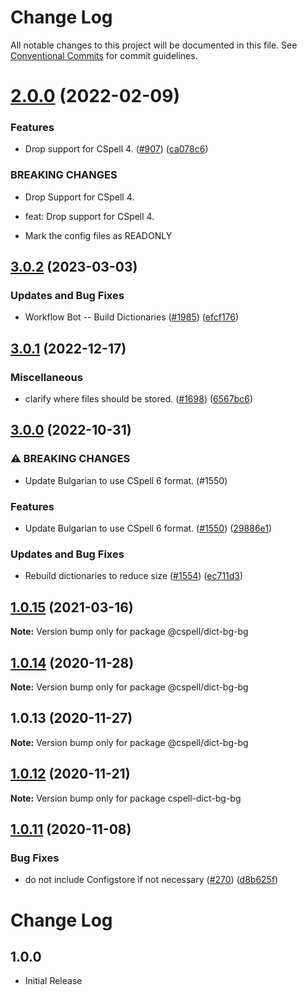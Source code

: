 # Change Log

All notable changes to this project will be documented in this file.
See [Conventional Commits](https://conventionalcommits.org) for commit guidelines.

# [2.0.0](https://github.com/streetsidesoftware/cspell-dicts/compare/@cspell/dict-bg-bg@1.0.15...@cspell/dict-bg-bg@2.0.0) (2022-02-09)


### Features

* Drop support for CSpell 4. ([#907](https://github.com/streetsidesoftware/cspell-dicts/issues/907)) ([ca078c6](https://github.com/streetsidesoftware/cspell-dicts/commit/ca078c6a2e188cc3cf6276db1ba7e007f0f06f27))


### BREAKING CHANGES

* Drop Support for CSpell 4.

* feat: Drop support for CSpell 4.
* Mark the config files as READONLY





## [3.0.2](https://github.com/streetsidesoftware/cspell-dicts/compare/@cspell/dict-bg-bg@3.0.1...@cspell/dict-bg-bg@3.0.2) (2023-03-03)


### Updates and Bug Fixes

* Workflow Bot -- Build Dictionaries ([#1985](https://github.com/streetsidesoftware/cspell-dicts/issues/1985)) ([efcf176](https://github.com/streetsidesoftware/cspell-dicts/commit/efcf1762763e2b587ab5a711ff477e2400308285))

## [3.0.1](https://github.com/streetsidesoftware/cspell-dicts/compare/@cspell/dict-bg-bg@3.0.0...@cspell/dict-bg-bg@3.0.1) (2022-12-17)


### Miscellaneous

* clarify where files should be stored. ([#1698](https://github.com/streetsidesoftware/cspell-dicts/issues/1698)) ([6567bc6](https://github.com/streetsidesoftware/cspell-dicts/commit/6567bc62130404cb32945bdcc3bf07316c839396))

## [3.0.0](https://github.com/streetsidesoftware/cspell-dicts/compare/@cspell/dict-bg-bg@2.0.0...@cspell/dict-bg-bg@3.0.0) (2022-10-31)


### ⚠ BREAKING CHANGES

* Update Bulgarian to use CSpell 6 format. (#1550)

### Features

* Update Bulgarian to use CSpell 6 format. ([#1550](https://github.com/streetsidesoftware/cspell-dicts/issues/1550)) ([29886e1](https://github.com/streetsidesoftware/cspell-dicts/commit/29886e12e8d88571a2cdeb4739cdea58f15fafbc))


### Updates and Bug Fixes

* Rebuild dictionaries to reduce size ([#1554](https://github.com/streetsidesoftware/cspell-dicts/issues/1554)) ([ec711d3](https://github.com/streetsidesoftware/cspell-dicts/commit/ec711d37264b90f028c61f05c1e46e11ad8e76c3))

## [1.0.15](https://github.com/streetsidesoftware/cspell-dicts/compare/@cspell/dict-bg-bg@1.0.14...@cspell/dict-bg-bg@1.0.15) (2021-03-16)

**Note:** Version bump only for package @cspell/dict-bg-bg





## [1.0.14](https://github.com/streetsidesoftware/cspell-dicts/compare/@cspell/dict-bg-bg@1.0.13...@cspell/dict-bg-bg@1.0.14) (2020-11-28)

**Note:** Version bump only for package @cspell/dict-bg-bg





## 1.0.13 (2020-11-27)

**Note:** Version bump only for package @cspell/dict-bg-bg





## [1.0.12](https://github.com/streetsidesoftware/cspell-dicts/compare/cspell-dict-bg-bg@1.0.11...cspell-dict-bg-bg@1.0.12) (2020-11-21)

**Note:** Version bump only for package cspell-dict-bg-bg

## [1.0.11](https://github.com/streetsidesoftware/cspell-dicts/compare/cspell-dict-bg-bg@1.0.10...cspell-dict-bg-bg@1.0.11) (2020-11-08)

### Bug Fixes

- do not include Configstore if not necessary ([#270](https://github.com/streetsidesoftware/cspell-dicts/issues/270)) ([d8b625f](https://github.com/streetsidesoftware/cspell-dicts/commit/d8b625f2f42d5cc6c4a9390216ac1e5037886e44))

# Change Log

## 1.0.0

- Initial Release
